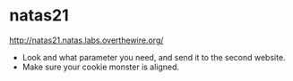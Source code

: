 # natas21

http://natas21.natas.labs.overthewire.org/

* Look and what parameter you need, and send it to the second website.
* Make sure your cookie monster is aligned.
